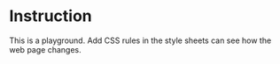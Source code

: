 # Instruction

This is a playground. Add CSS rules in the style sheets can see how the web page changes.